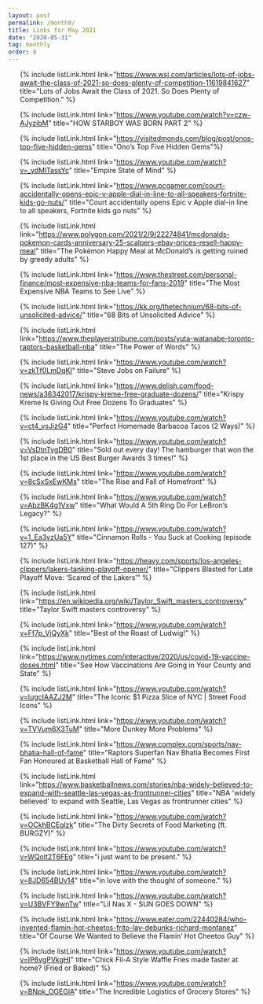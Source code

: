 ```yaml
---
layout: post
permalink: /month8/
title: Links for May 2021
date: "2020-05-31"
tag: monthly
order: 8
---
```

<ul>

  {% include listLink.html link="https://www.wsj.com/articles/lots-of-jobs-await-the-class-of-2021-so-does-plenty-of-competition-11619841627" title="Lots of Jobs Await the Class of 2021. So Does Plenty of Competition." %}

  {% include listLink.html link="https://www.youtube.com/watch?v=czw-AJyzibM" title="HOW STARBOY WAS BORN PART 2" %}

  {% include listLink.html link="https://visitedmonds.com/blog/post/onos-top-five-hidden-gems" title="Ono’s Top Five Hidden Gems"%}

  {% include listLink.html link="https://www.youtube.com/watch?v=_ydMlTassYc" title="Empire State of Mind" %}

  {% include listLink.html link="https://www.pcgamer.com/court-accidentally-opens-epic-v-apple-dial-in-line-to-all-speakers-fortnite-kids-go-nuts/" title="Court accidentally opens Epic v Apple dial-in line to all speakers, Fortnite kids go nuts" %}

  {% include listLink.html link="https://www.polygon.com/2021/2/9/22274841/mcdonalds-pokemon-cards-anniversary-25-scalpers-ebay-prices-resell-happy-meal" title="The Pokémon Happy Meal at McDonald’s is getting ruined by greedy adults" %}

  {% include listLink.html link="https://www.thestreet.com/personal-finance/most-expensive-nba-teams-for-fans-2019" title="The Most Expensive NBA Teams to See Live" %}

  {% include listLink.html link="https://kk.org/thetechnium/68-bits-of-unsolicited-advice/" title="68 Bits of Unsolicited Advice" %}

  {% include listLink.html link="https://www.theplayerstribune.com/posts/yuta-watanabe-toronto-raptors-basketball-nba" title="The Power of Words" %}

  {% include listLink.html link="https://www.youtube.com/watch?v=zkTf0LmDqKI" title="Steve Jobs on Failure" %}

  {% include listLink.html link="https://www.delish.com/food-news/a36342017/krispy-kreme-free-graduate-dozens/" title="Krispy Kreme Is Giving Out Free Dozens To Graduates" %}

  {% include listLink.html link="https://www.youtube.com/watch?v=ct4_vsJizG4" title="Perfect Homemade Barbacoa Tacos (2 Ways)" %}

  {% include listLink.html link="https://www.youtube.com/watch?v=VsDtnTvgDB0" title="Sold out every day! The hamburger that won the 1st place in the US Best Burger Awards 3 times!" %}

  {% include listLink.html link="https://www.youtube.com/watch?v=8cSxSxEwKMs" title="The Rise and Fall of Homefront" %}

  {% include listLink.html link="https://www.youtube.com/watch?v=AbzBK4g1Vxw" title="What Would A 5th Ring Do For LeBron’s Legacy?" %}

  {% include listLink.html link="https://www.youtube.com/watch?v=1_Ea3vzUa5Y" title="Cinnamon Rolls - You Suck at Cooking (episode 127)" %}

  {% include listLink.html link="https://heavy.com/sports/los-angeles-clippers/lakers-tanking-playoff-opener/" title="Clippers Blasted for Late Playoff Move: ‘Scared of the Lakers’" %}

  {% include listLink.html link="https://en.wikipedia.org/wiki/Taylor_Swift_masters_controversy" title="Taylor Swift masters controversy" %}

  {% include listLink.html link="https://www.youtube.com/watch?v=Ff7p_VjQyXk" title="Best of the Roast of Ludwig!" %}

  {% include listLink.html link="https://www.nytimes.com/interactive/2020/us/covid-19-vaccine-doses.html" title="See How Vaccinations Are Going in Your County and State" %}

  {% include listLink.html link="https://www.youtube.com/watch?v=IugcIAAZJ2M" title="The Iconic $1 Pizza Slice of NYC | Street Food Icons" %}

  {% include listLink.html link="https://www.youtube.com/watch?v=TVVum6X3TuM" title="More Dunkey More Problems" %}

  {% include listLink.html link="https://www.complex.com/sports/nav-bhatia-hall-of-fame" title="Raptors Superfan Nav Bhatia Becomes First Fan Honoured at Basketball Hall of Fame" %}

  {% include listLink.html link="https://www.basketballnews.com/stories/nba-widely-believed-to-expand-with-seattle-las-vegas-as-frontrunner-cities" title="NBA 'widely believed' to expand with Seattle, Las Vegas as frontrunner cities" %}

  {% include listLink.html link="https://www.youtube.com/watch?v=OCkhBCEglzk" title="The Dirty Secrets of Food Marketing (ft. BURGZY)" %}

  {% include listLink.html link="https://www.youtube.com/watch?v=WQolt2T6FEg" title="i just want to be present." %}

  {% include listLink.html link="https://www.youtube.com/watch?v=8JD654BUv14" title="in love with the thought of someone." %}

  {% include listLink.html link="https://www.youtube.com/watch?v=U3BVFY9wnTw" title="Lil Nas X - SUN GOES DOWN" %}

  {% include listLink.html link="https://www.eater.com/22440284/who-invented-flamin-hot-cheetos-frito-lay-debunks-richard-montanez" title="Of Course We Wanted to Believe the Flamin’ Hot Cheetos Guy" %}

  {% include listLink.html link="https://www.youtube.com/watch?v=IP6vgPVkgHI" title="Chick Fil-A Style Waffle Fries made faster at home? (Fried or Baked)" %}

  {% include listLink.html link="https://www.youtube.com/watch?v=BNpk_OGEGlA" title="The Incredible Logistics of Grocery Stores" %}
</ul>